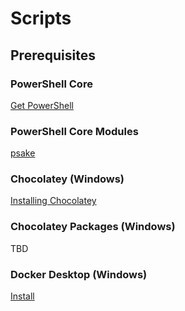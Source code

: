 # Scripts

## Prerequisites

### PowerShell Core 

[Get PowerShell](https://github.com/PowerShell/PowerShell#get-powershell)

### PowerShell Core Modules

[psake](https://www.powershellgallery.com/packages/psake/)

### Chocolatey (Windows)

[Installing Chocolatey](https://chocolatey.org/install)

### Chocolatey Packages (Windows)

TBD

### Docker Desktop (Windows)

[Install](https://hub.docker.com/editions/community/docker-ce-desktop-windows)
